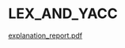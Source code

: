 # LEX_AND_YACC
 
[explanation_report.pdf](https://github.com/bberfin/LEX_AND_YACC/files/8323661/explanation_report.pdf)
